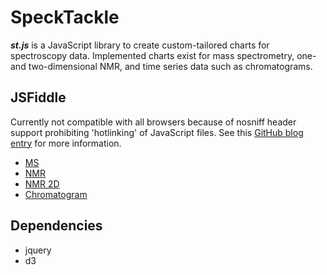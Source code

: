 # SpeckTackle
***st.js*** is a JavaScript library to create custom-tailored charts for spectroscopy data. 
Implemented charts exist for mass spectrometry, one- and two-dimensional NMR, and time series data such as chromatograms.

## JSFiddle
Currently not compatible with all browsers because of nosniff header support prohibiting 'hotlinking' of JavaScript files.
See this [GitHub blog entry](https://github.com/blog/1482-) for more information.

* [MS](http://jsfiddle.net/fw5Fm/19/)
* [NMR](http://jsfiddle.net/fw5Fm/28/)
* [NMR 2D](http://jsfiddle.net/fw5Fm/24/)
* [Chromatogram](http://jsfiddle.net/fw5Fm/23/)

## Dependencies
* jquery
* d3